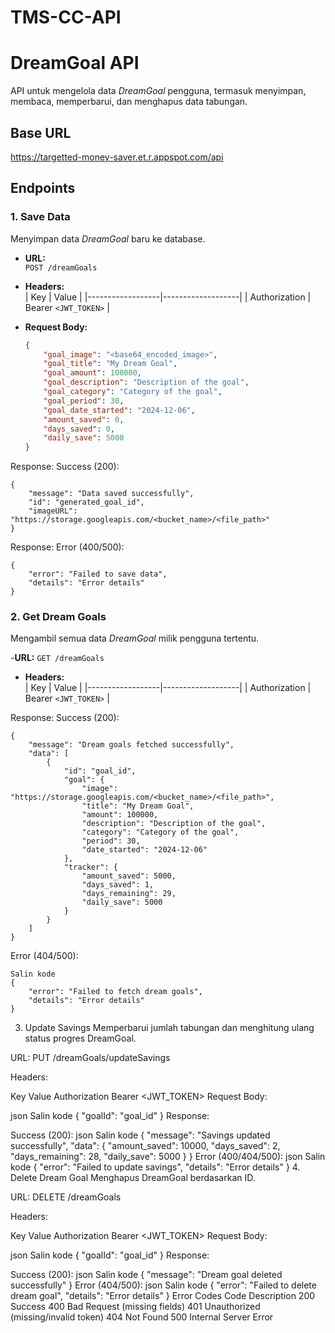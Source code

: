 # TMS-CC-API

# DreamGoal API

API untuk mengelola data *DreamGoal* pengguna, termasuk menyimpan, membaca, memperbarui, dan menghapus data tabungan.

## Base URL
https://targetted-money-saver.et.r.appspot.com/api

## Endpoints

### 1. **Save Data**
Menyimpan data *DreamGoal* baru ke database.

- **URL:**  
  `POST /dreamGoals`

- **Headers:**  
  | Key             | Value             |
  |------------------|-------------------|
  | Authorization    | Bearer `<JWT_TOKEN>` |

- **Request Body:**
  ```json
  {
      "goal_image": "<base64_encoded_image>",
      "goal_title": "My Dream Goal",
      "goal_amount": 100000,
      "goal_description": "Description of the goal",
      "goal_category": "Category of the goal",
      "goal_period": 30,
      "goal_date_started": "2024-12-06",
      "amount_saved": 0,
      "days_saved": 0,
      "daily_save": 5000
  }
Response:
Success (200):
```
{
    "message": "Data saved successfully",
    "id": "generated_goal_id",
    "imageURL": "https://storage.googleapis.com/<bucket_name>/<file_path>"
}
```
Response:
Error (400/500):
```
{
    "error": "Failed to save data",
    "details": "Error details"
}
```

### 2. **Get Dream Goals**
Mengambil semua data *DreamGoal* milik pengguna tertentu.

-**URL:**
`GET /dreamGoals`

- **Headers:**  
  | Key             | Value             |
  |------------------|-------------------|
  | Authorization    | Bearer `<JWT_TOKEN>` |

Response:
Success (200):
```
{
    "message": "Dream goals fetched successfully",
    "data": [
        {
            "id": "goal_id",
            "goal": {
                "image": "https://storage.googleapis.com/<bucket_name>/<file_path>",
                "title": "My Dream Goal",
                "amount": 100000,
                "description": "Description of the goal",
                "category": "Category of the goal",
                "period": 30,
                "date_started": "2024-12-06"
            },
            "tracker": {
                "amount_saved": 5000,
                "days_saved": 1,
                "days_remaining": 29,
                "daily_save": 5000
            }
        }
    ]
}
```
Error (404/500):
```
Salin kode
{
    "error": "Failed to fetch dream goals",
    "details": "Error details"
}
```

3. Update Savings
Memperbarui jumlah tabungan dan menghitung ulang status progres DreamGoal.

URL:
PUT /dreamGoals/updateSavings

Headers:

Key	Value
Authorization	Bearer <JWT_TOKEN>
Request Body:

json
Salin kode
{
    "goalId": "goal_id"
}
Response:

Success (200):
json
Salin kode
{
    "message": "Savings updated successfully",
    "data": {
        "amount_saved": 10000,
        "days_saved": 2,
        "days_remaining": 28,
        "daily_save": 5000
    }
}
Error (400/404/500):
json
Salin kode
{
    "error": "Failed to update savings",
    "details": "Error details"
}
4. Delete Dream Goal
Menghapus DreamGoal berdasarkan ID.

URL:
DELETE /dreamGoals

Headers:

Key	Value
Authorization	Bearer <JWT_TOKEN>
Request Body:

json
Salin kode
{
    "goalId": "goal_id"
}
Response:

Success (200):
json
Salin kode
{
    "message": "Dream goal deleted successfully"
}
Error (404/500):
json
Salin kode
{
    "error": "Failed to delete dream goal",
    "details": "Error details"
}
Error Codes
Code	Description
200	Success
400	Bad Request (missing fields)
401	Unauthorized (missing/invalid token)
404	Not Found
500	Internal Server Error
